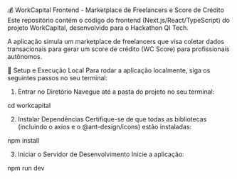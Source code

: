 💰 WorkCapital Frontend - Marketplace de Freelancers e Score de Crédito
Este repositório contém o código do frontend (Next.js/React/TypeScript) do projeto WorkCapital, desenvolvido para o Hackathon QI Tech.

A aplicação simula um marketplace de freelancers que visa coletar dados transacionais para gerar um score de crédito (WC Score) para profissionais autônomos.

🚀 Setup e Execução Local
Para rodar a aplicação localmente, siga os seguintes passos no seu terminal:

1. Entrar no Diretório
Navegue até a pasta do projeto no seu terminal:

cd workcapital

2. Instalar Dependências
Certifique-se de que todas as bibliotecas (incluindo o axios e o @ant-design/icons) estão instaladas:

npm install

3. Iniciar o Servidor de Desenvolvimento
Inicie a aplicação:

npm run dev
